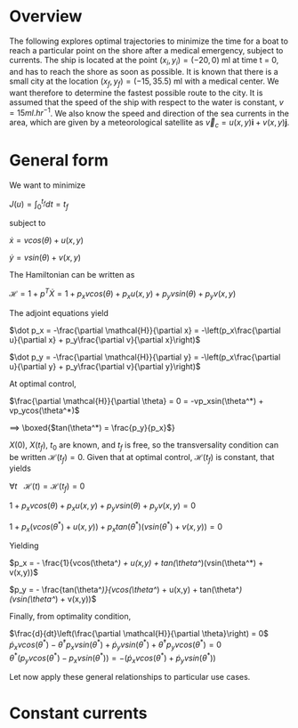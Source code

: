 Overview
========

The following explores optimal trajectories to minimize the time for a boat to reach a particular point on the shore after a medical emergency, 
subject to currents. The ship is located at the point $(x_i,y_i) = (−20,0)$ ml at time t = 0, and has to reach the shore as soon as possible. It is 
known that there is a small city at the location $(x_f,y_f) = (−15,35.5)$ ml with a medical center. We want therefore to determine the fastest possible 
route to the city. It is assumed that the speed of the ship with respect to the water is constant, $v = 15ml.hr^{-1}$. We also know the speed and direction 
of the sea currents in the area, which are given by a meteorological satellite as $\vec{v}_c = u(x,y)\textbf{i} +v(x,y)\textbf{j}$.

# General form

We want to minimize 

$J(u) = \int _0 ^{t_f} dt = t_f$ 

subject to 

$\dot x = vcos(\theta) + u(x,y)$

$\dot y = vsin(\theta) + v(x,y)$

The Hamiltonian can be written as

$\mathcal{H} = 1 + p^T\dot X = 1 + p_xvcos(\theta) + p_xu(x,y) + p_yvsin(\theta) + p_yv(x,y)$

The adjoint equations yield

$\dot p_x = -\frac{\partial \mathcal{H}}{\partial x} = -\left(p_x\frac{\partial u}{\partial x} + p_y\frac{\partial v}{\partial x}\right)$

$\dot p_y = -\frac{\partial \mathcal{H}}{\partial y} = -\left(p_x\frac{\partial u}{\partial y} + p_y\frac{\partial v}{\partial y}\right)$

At optimal control, 

$\frac{\partial \mathcal{H}}{\partial \theta} = 0 = -vp_xsin(\theta^*) + vp_ycos(\theta^*)$

$\implies$ \boxed{$tan(\theta^*) = \frac{p_y}{p_x}$}

$X(0)$, $X(t_f)$, $t_0$ are known, and $t_f$ is free, so the transversality condition can be written $\mathcal{H}(t_f) = 0$. Given that at optimal control, $\mathcal{H}(t_f)$ is constant, that yields 

$\forall t ~~~ \mathcal{H}(t) = \mathcal{H}(t_f) = 0$

$1 + p_xvcos(\theta) + p_xu(x,y) + p_yvsin(\theta) + p_yv(x,y) = 0$

$1 + p_x\left(vcos(\theta^*) + u(x,y)\right) + p_xtan(\theta^*)\left(vsin(\theta^*) + v(x,y)\right) = 0$ 

Yielding

$p_x = - \frac{1}{vcos(\theta^*) + u(x,y) + tan(\theta^*)(vsin(\theta^*) + v(x,y))$

$p_y = - \frac{tan(\theta^*)}{vcos(\theta^*) + u(x,y) + tan(\theta^*)(vsin(\theta^*) + v(x,y))$

Finally, from optimality condition,

$\frac{d}{dt}\left(\frac{\partial \mathcal{H}}{\partial \theta}\right) = 0$
$\dot p_x vcos(\theta^*) - \dot \theta^* p_x vsin(\theta^*) + \dot p_y vsin(\theta^*) + \dot \theta^* p_y vcos(\theta^*) = 0$\
$\theta^*\left(p_y vcos(\theta^*) - p_x vsin(\theta^*)\right) = - \left(\dot p_x vcos(\theta^*) + \dot p_y vsin(\theta^*)\right)$


Let now apply these general relationships to particular use cases.

# Constant currents

